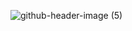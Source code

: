 ![github-header-image (5)](https://github.com/prashanti-ps/prashanti-ps/assets/78148121/75f16a52-77f3-4fb5-8e68-1823345ade3c)
